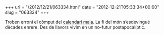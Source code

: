+++
url = "/2012/12/21/063334.html"
date = "2012-12-21T05:33:34+00:00"
slug = "063334"
+++

Troben erroni el còmput del [calendari maia](http://ca.wikipedia.org/wiki/Calendari_maia). La fi del món s’esdevingué dècades enrere. Des de llavors vivim en un no-futur postapocalíptic.

